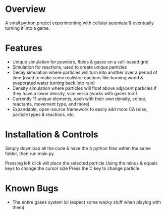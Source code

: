# Overview
A small python project experimenting with cellular automata & eventually turning it into a game.

# Features
- Unique simulation for powders, fluids & gases on a cell-based grid
- Simulation for reactions, used to create unique particles
- Decay simulation where particles will turn into another over a period of time (used to make some realistic reactions like burning wood & evaporated water turning back into rain)
- Density simulation where particles will float above adjacent particles if they have a lower density, vice versa (works with gases too!)
- Currently 11 unique elements, each with their own density, colour, reactants, movement type, and more)
- Expandable, open-source framework to easily add more CA rules, particle types & reactions, etc.

# Installation & Controls
Simply download all the code & have the 4 python files within the same folder, then run main.py.

Pressing left click will place the selected particle
Using the minus & equals keys to change the cursor size
Press the C key to change particle

# Known Bugs
- The entire gases system lol (expect some wacky stuff when playing with them)
